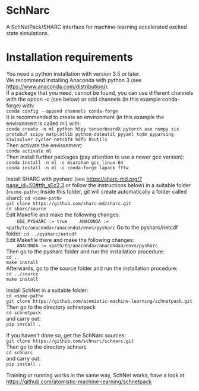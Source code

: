 # SchNarc

A SchNetPack/SHARC interface for machine-learning accelerated excited state simulations.

# Installation requirements

You need a python installation with version 3.5 or later.  
We recommend installing Anaconda with python 3 (see https://www.anaconda.com/distribution/).  
If a package that you need, cannot be found, you can use different channels with the option -c (see below) or add channels (in this example conda-forge) with:  
``conda config --append channels conda-forge``  
It is recommended to create an environment (in this example the environment is called ml) with:  
``conda create -n ml python h5py tensorboardX pytorch ase numpy six protobuf scipy matplotlib python-dateutil pyyaml tqdm pyparsing kiwisolver cycler netcdf4 hdf5 h5utils``  
Then activate the environment:  
``conda activate ml``  
Then install further packages (pay attention to use a newer gcc version):
``conda install -n ml -c msarahan gcc_linux-64``  
``conda install -n ml -c conda-forge lapack fftw``  

Install SHARC with pysharc (see https://sharc-md.org/?page_id=50#tth_sEc2.3 or follow the instructions below) in a suitable folder
(``<some-path>``; Inside this folder, git will create automatically a folder called sharc):
``cd <some-path>``  
``git clone https://github.com/sharc-md/sharc.git``  
``cd sharc/source``  
Edit Makefile and make the following changes:  
``    USE_PYSHARC := true``
``    ANACONDA := <path/to/anaconda>/anaconda3/envs/pysharc``
Go to the pysharc/netcdf folder:
``cd ../pysharc/netcdf``  
Edit Makefile  there and make the following changes:  
``    ANACONDA := <path/to/anaconda>/anaconda3/envs/pysharc``  
Then go to the pysharc folder and run the installation procedure:  
``cd ..``  
``make install``  
Afterwards, go to the source folder and run the installation procedure:  
``cd ../source``  
``make install``  

Install SchNet in a suitable folder:  
``cd <some-path>``  
``git clone https://github.com/atomistic-machine-learning/schnetpack.git``  
Then go to the directory schnetpack  
``cd schnetpack``  
and carry out:  
``pip install .`` 

If you haven't done so, get the SchNarc sources:  
``git clone https://github.com/schnarc/schnarc.git``  
Then go to the directory schnarc  
``cd schnarc``  
and carry out:  
``pip install .``  

Training or running works in the same way, SchNet works, have a look at https://github.com/atomistic-machine-learning/schnetpack
